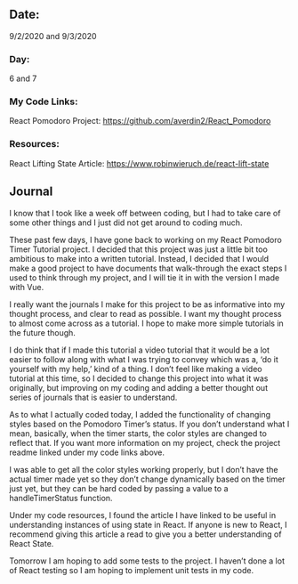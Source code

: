 ## Date:

9/2/2020 and 9/3/2020

### Day:

6 and 7

### My Code Links:

React Pomodoro Project: https://github.com/averdin2/React_Pomodoro

### Resources:

React Lifting State Article: https://www.robinwieruch.de/react-lift-state

## Journal

I know that I took like a week off between coding, but I had to take care of some other things and I just did not get around to coding much. 

These past few days, I have gone back to working on my React Pomodoro Timer Tutorial project. I decided that this project was just a little bit too ambitious to make into a written tutorial. Instead, I decided that I would make a good project to have documents that walk-through the exact steps I used to think through my project, and I will tie it in with the version I made with Vue. 

I really want the journals I make for this project to be as informative into my thought process, and clear to read as possible. I want my thought process to almost come across as a tutorial. I hope to make more simple tutorials in the future though.

I do think that if I made this tutorial a video tutorial that it would be a lot easier to follow along with what I was trying to convey which was a, ‘do it yourself with my help,’ kind of a thing. I don’t feel like making a video tutorial at this time, so I decided to change this project into what it was originally, but improving on my coding and adding a better thought out series of journals that is easier to understand.

As to what I actually coded today, I added the functionality of changing styles based on the Pomodoro Timer’s status. If you don’t understand what I mean, basically, when the timer starts, the color styles are changed to reflect that. If you want more information on my project, check the project readme linked under my code links above.

I was able to get all the color styles working properly, but I don’t have the actual timer made yet so they don’t change dynamically based on the timer just yet, but they can be hard coded by passing a value to a handleTimerStatus function.

Under my code resources, I found the article I have linked to be useful in understanding instances of using state in React. If anyone is new to React, I recommend giving this article a read to give you a better understanding of React State.

Tomorrow I am hoping to add some tests to the project. I haven’t done a lot of React testing so I am hoping to implement unit tests in my code.
